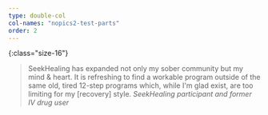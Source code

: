 ```yaml
---
type: double-col
col-names: "nopics2-test-parts"
order: 2
---
```


{:class="size-16"}
> SeekHealing has expanded not only my sober community but my mind &amp; heart. It is refreshing to find a workable program outside of the same old, tired 12-step programs which, while I'm glad exist, are too limiting for my [recovery] style.
> <cite>SeekHealing participant and former IV drug user</cite>